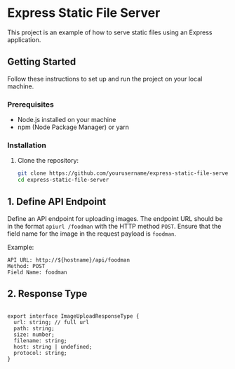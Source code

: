 # Express Static File Server

This project is an example of how to serve static files using an Express application.

## Getting Started

Follow these instructions to set up and run the project on your local machine.

### Prerequisites

- Node.js installed on your machine
- npm (Node Package Manager) or yarn

### Installation

1. Clone the repository:

   ```sh
   git clone https://github.com/yourusername/express-static-file-server.git
   cd express-static-file-server
   ```

## 1. Define API Endpoint

Define an API endpoint for uploading images. The endpoint URL should be in the format `apiurl /foodman` with the HTTP method `POST`. Ensure that the field name for the image in the request payload is `foodman`.

Example:

```plaintext
API URL: http://${hostname}/api/foodman
Method: POST
Field Name: foodman
```

## 2. Response Type

```

export interface ImageUploadResponseType {
  url: string; // full url
  path: string;
  size: number;
  filename: string;
  host: string | undefined;
  protocol: string;
}

```

